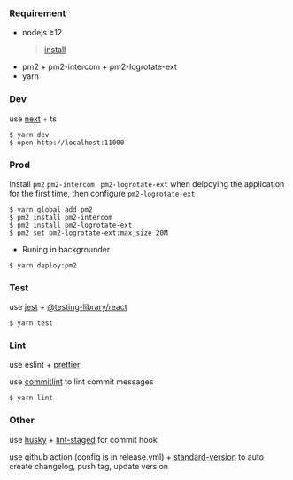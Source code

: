 ### Requirement

- nodejs ≥12
  > [install](https://registry.npmmirror.com/binary.html?path=node/)
- pm2 + pm2-intercom + pm2-logrotate-ext
- yarn

### Dev

use [next](https://www.nextjs.cn/) + ts

```
$ yarn dev
$ open http://localhost:11000
```

### Prod

Install `pm2` `pm2-intercom ` `pm2-logrotate-ext` when delpoying the application for the first time, then configure `pm2-logrotate-ext`

```
$ yarn global add pm2
$ pm2 install pm2-intercom
$ pm2 install pm2-logrotate-ext
$ pm2 set pm2-logrotate-ext:max_size 20M
```

- Runing in backgrounder

```
$ yarn deploy:pm2
```

### Test

use [jest](https://jestjs.io/) + [@testing-library/react](https://testing-library.com/docs/react-testing-library/intro/)

```
$ yarn test
```

### Lint

use eslint + [prettier](https://prettier.io/)

use [commitlint](https://github.com/conventional-changelog/commitlint) to lint commit messages

```
$ yarn lint
```

### Other

use [husky](https://www.npmjs.com/package/husky) + [lint-staged](https://www.npmjs.com/package/lint-staged) for commit hook

use github action (config is in release.yml) + [standard-version](https://github.com/conventional-changelog/standard-version) to auto create changelog, push tag, update version
